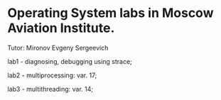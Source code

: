 # Operating System labs in Moscow Aviation Institute.

Tutor: Mironov Evgeny Sergeevich

lab1 - diagnosing, debugging using strace;

lab2 - multiprocessing: var. 17;

lab3 - multithreading: var. 14;
